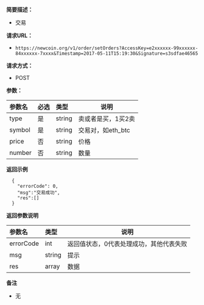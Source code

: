 
    
**简要描述：** 

- 交易

**请求URL：** 
- ` https://newcoin.org/v1/order/setOrders?AccessKey=e2xxxxxx-99xxxxxx-84xxxxxx-7xxxx&Timestamp=2017-05-11T15:19:30&Signature=s3sdfae46565 `
  
**请求方式：**
- POST 

**参数：** 

|参数名|必选|类型|说明|
|:----    |:---|:----- |-----   |
|type |是  |string |卖或者是买，1买2卖   |
|symbol |是  |string | 交易对，如eth_btc    |
|price     |否  |string | 价格    |
|number     |否  |string | 数量    |


 **返回示例**

``` 
  {
    "errorCode": 0,
	"msg":"交易成功",
    "res":[]
  }
```

 **返回参数说明** 

|参数名|类型|说明|
|:-----  |:-----|-----                           |
|errorCode |int   |返回值状态，0代表处理成功，其他代表失败  |
|msg |string   |提示  |
|res |array   |数据  |

 **备注** 

- 无
